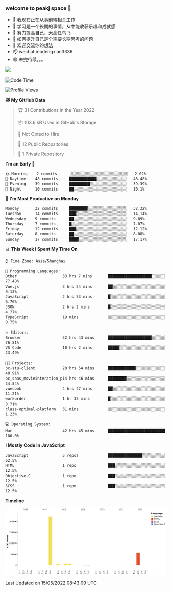 ### welcome to peakj space 👋



- 🔭 我现在正在从事前端相关工作
- 🌱 学习是一个长期的事情，从中能收获乐趣和成就感
- 👯 努力提高自己，天高任鸟飞
- 🤔 如何提升自己是个需要长期思考的问题
- 💬 欢迎交流你的想法
- 📫 wechat:modengxian3336
- 😄 未完待续。。。

![](https://s2.ax1x.com/2019/06/28/ZKxc4J.jpg)

<!--START_SECTION:waka-->
![Code Time](http://img.shields.io/badge/Code%20Time-1%2C217%20hrs%2028%20mins-blue)

![Profile Views](http://img.shields.io/badge/Profile%20Views-13-blue)

**🐱 My GitHub Data** 

> 🏆 31 Contributions in the Year 2022
 > 
> 📦 103.6 kB Used in GitHub's Storage 
 > 
> 🚫 Not Opted to Hire
 > 
> 📜 12 Public Repositories 
 > 
> 🔑 1 Private Repository 
 > 
**I'm an Early 🐤** 

```text
🌞 Morning    2 commits      ░░░░░░░░░░░░░░░░░░░░░░░░░   2.02% 
🌆 Daytime    48 commits     ████████████░░░░░░░░░░░░░   48.48% 
🌃 Evening    39 commits     █████████░░░░░░░░░░░░░░░░   39.39% 
🌙 Night      10 commits     ██░░░░░░░░░░░░░░░░░░░░░░░   10.1%

```
📅 **I'm Most Productive on Monday** 

```text
Monday       32 commits     ████████░░░░░░░░░░░░░░░░░   32.32% 
Tuesday      14 commits     ███░░░░░░░░░░░░░░░░░░░░░░   14.14% 
Wednesday    9 commits      ██░░░░░░░░░░░░░░░░░░░░░░░   9.09% 
Thursday     7 commits      █░░░░░░░░░░░░░░░░░░░░░░░░   7.07% 
Friday       12 commits     ███░░░░░░░░░░░░░░░░░░░░░░   12.12% 
Saturday     8 commits      ██░░░░░░░░░░░░░░░░░░░░░░░   8.08% 
Sunday       17 commits     ████░░░░░░░░░░░░░░░░░░░░░   17.17%

```


📊 **This Week I Spent My Time On** 

```text
⌚︎ Time Zone: Asia/Shanghai

💬 Programming Languages: 
Other                    33 hrs 7 mins       ███████████████████░░░░░░   77.48% 
Vue.js                   3 hrs 54 mins       ██░░░░░░░░░░░░░░░░░░░░░░░   9.13% 
JavaScript               2 hrs 53 mins       █░░░░░░░░░░░░░░░░░░░░░░░░   6.76% 
JSON                     2 hrs 2 mins        █░░░░░░░░░░░░░░░░░░░░░░░░   4.77% 
TypeScript               19 mins             ░░░░░░░░░░░░░░░░░░░░░░░░░   0.75%

🔥 Editors: 
Browser                  32 hrs 43 mins      ███████████████████░░░░░░   76.51% 
VS Code                  10 hrs 2 mins       █████░░░░░░░░░░░░░░░░░░░░   23.49%

🐱‍💻 Projects: 
pc-stu-client            20 hrs 54 mins      ████████████░░░░░░░░░░░░░   48.91% 
pc_saas_movieinteration_p14 hrs 46 mins      ████████░░░░░░░░░░░░░░░░░   34.54% 
vuecook                  4 hrs 47 mins       ██░░░░░░░░░░░░░░░░░░░░░░░   11.21% 
workorder                1 hr 35 mins        █░░░░░░░░░░░░░░░░░░░░░░░░   3.71% 
class-optimal-platform   31 mins             ░░░░░░░░░░░░░░░░░░░░░░░░░   1.23%

💻 Operating System: 
Mac                      42 hrs 45 mins      █████████████████████████   100.0%

```

**I Mostly Code in JavaScript** 

```text
JavaScript               5 repos             ███████████████░░░░░░░░░░   62.5% 
HTML                     1 repo              ███░░░░░░░░░░░░░░░░░░░░░░   12.5% 
Objective-C              1 repo              ███░░░░░░░░░░░░░░░░░░░░░░   12.5% 
SCSS                     1 repo              ███░░░░░░░░░░░░░░░░░░░░░░   12.5%

```


**Timeline**

![Chart not found](https://raw.githubusercontent.com/PeakJ/PeakJ/master/charts/bar_graph.png) 


 Last Updated on 15/05/2022 08:43:09 UTC
<!--END_SECTION:waka-->
